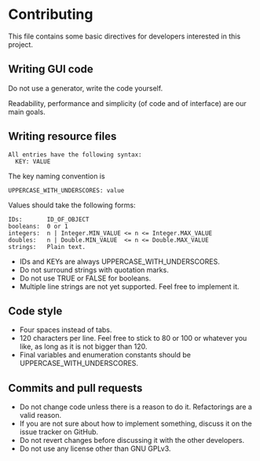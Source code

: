 Contributing
============

This file contains some basic directives for developers interested in this project.


Writing GUI code
----------------
Do not use a generator, write the code yourself.

Readability, performance and simplicity (of code and of interface) are our main goals.


Writing resource files
----------------------
```
All entries have the following syntax:
  KEY: VALUE
```

The key naming convention is

```
UPPERCASE_WITH_UNDERSCORES: value
```

Values should take the following forms:

```
IDs:       ID_OF_OBJECT
booleans:  0 or 1
integers:  n | Integer.MIN_VALUE <= n <= Integer.MAX_VALUE
doubles:   n | Double.MIN_VALUE  <= n <= Double.MAX_VALUE
strings:   Plain text.
```

* IDs and KEYs are always UPPERCASE_WITH_UNDERSCORES.
* Do not surround strings with quotation marks.
* Do not use TRUE or FALSE for booleans.
* Multiple line strings are not yet supported. Feel free to implement it.


Code style
----------
* Four spaces instead of tabs.
* 120 characters per line. Feel free to stick to 80 or 100 or whatever you like, as long as it is not bigger than 120.
* Final variables and enumeration constants should be UPPERCASE_WITH_UNDERSCORES.


Commits and pull requests
-------------------------
* Do not change code unless there is a reason to do it. Refactorings are a valid reason.
* If you are not sure about how to implement something, discuss it on the issue tracker on GitHub.
* Do not revert changes before discussing it with the other developers.
* Do not use any license other than GNU GPLv3.
